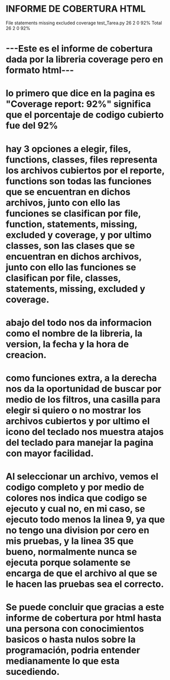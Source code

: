 # INFORME DE COBERTURA HTML

File	        statements	missing	excluded	coverage
test_Tarea.py	26	            2	    0	        92%
Total	        26	            2	    0	        92%

# ---Este es el informe de cobertura dada por la libreria coverage pero en formato html---
# lo primero que dice en la pagina es "Coverage report: 92%" significa que el porcentaje de codigo cubierto fue del 92%
# hay 3 opciones a elegir, files, functions, classes, files representa los archivos cubiertos por el reporte, functions son todas las funciones que se encuentran en dichos archivos, junto con ello las funciones se clasifican por file, function, statements, missing, excluded y coverage,  y por ultimo classes, son las clases que se encuentran en dichos archivos, junto con ello las funciones se clasifican por file, classes, statements, missing, excluded y coverage.
# abajo del todo nos da informacion como el nombre de la libreria, la version, la fecha y la hora de creacion.
# como funciones extra, a la derecha nos da la oportunidad de buscar por medio de los filtros, una casilla para elegir si quiero o no mostrar los archivos cubiertos y por ultimo el icono del teclado nos muestra atajos del teclado para manejar la pagina con mayor facilidad.
# Al seleccionar un archivo, vemos el codigo completo y por medio de colores nos indica que codigo se ejecuto y cual no, en mi caso, se ejecuto todo menos la linea 9, ya que no tengo una division por cero en mis pruebas, y la linea 35 que bueno, normalmente nunca se ejecuta porque solamente se encarga de que el archivo al que se le hacen las pruebas sea el correcto.
# Se puede concluir que gracias a este informe de cobertura por html hasta una persona con conocimientos basicos o hasta nulos sobre la programación, podria entender medianamente lo que esta sucediendo.